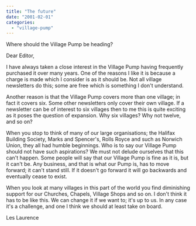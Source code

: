 ```yaml
---
title: "The future"
date: "2001-02-01"
categories: 
  - "village-pump"
---
```


Where should the Village Pump be heading?

Dear Editor,

I have always taken a close interest in the Village Pump having frequently purchased it over many years. One of the reasons I like it is because a charge is made which I consider is as it should be. Not all village newsletters do this; some are free which is something I don't understand.

Another reason is that the Village Pump covers more than one village; in fact it covers six. Some other newsletters only cover their own village. If a newsletter can be of interest to six villages then to me this is quite exciting as it poses the question of expansion. Why six villages? Why not twelve, and so on?

When you stop to think of many of our large organisations; the Halifax Building Society, Marks and Spencer's, Rolls Royce and such as Norwich Union, they all had humble beginnings. Who is to say our Village Pump should not have such aspirations? We must not delude ourselves that this can't happen. Some people will say that our Village Pump is fine as it is, but it can't be. Any business, and that is what our Pump is, has to move forward; it can't stand still. If it doesn't go forward it will go backwards and eventually cease to exist.

When you look at many villages in this part of the world you find diminishing support for our Churches, Chapels, Village Shops and so on. I don't think it has to be like this. We can change it if we want to; it's up to us. In any case it's a challenge, and one I think we should at least take on board.

Les Laurence
